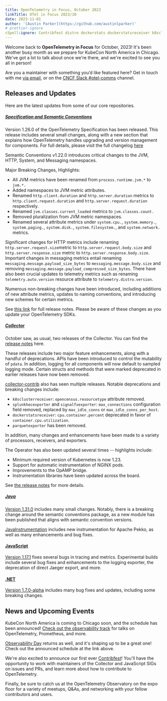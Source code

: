 ```yaml
---
title: OpenTelemetry in Focus, October 2023
linkTitle: OTel in Focus 2023/10
date: 2023-11-01
author: '[Austin Parker](https://github.com/austinlparker)'
# prettier-ignore
cSpell:ignore: Contribfest distro dockerstats dockerstatsreceiver k8sclusterreceiver parquetexporter pdata Pekko receiver resourcetype signalfxexporter splunkhecexporter structs
---
```


Welcome back to **OpenTelemetry in Focus** for October, 2023! It's been another
busy month as we prepare for KubeCon North America in Chicago. We've got a lot
to talk about once we're there, and we're excited to see you all in person!

Are you a maintainer with something you’d like featured here? Get in touch with
me [via email](mailto:austin+otel@ap2.io), or on the
[CNCF Slack #otel-comms](https://cloud-native.slack.com/archives/C02UN96HZH6)
channel.

## Releases and Updates

Here are the latest updates from some of our core repositories.

<!-- markdownlint-disable heading-increment -->

##### [Specification and Semantic Conventions](/docs/specs/otel/)

Version 1.26.0 of the OpenTelemetry Specification has been released. This
release includes several small changes, along with a new section that explains
how OpenTelemetry handles upgrading and version management for components. For
full details, please visit the full changelog
[here](https://github.com/open-telemetry/opentelemetry-specification/compare/v1.25.0...v1.26.0)

Semantic Conventions v1.22.0 introduces critical changes to the JVM, HTTP,
System, and Messaging namespaces.

Major Breaking Changes, Highlights:

- All JVM metrics have been renamed from `process.runtime.jvm.*` to `jvm.*.`
- Added namespaces to JVM metric attributes.
- Renamed `http.client.duration` and `http.server.duration` metrics to
  `http.client.request.duration` and `http.server.request.duration`
  respectively.
- Renamed `jvm.classes.current_loaded` metrics to `jvm.classes.count.`
- Removed pluralization from JVM metric namespaces.
- Renamed several attribute metrics under `system.cpu.`, `system.memory.`,
  `system.paging.`, `system.disk.`, `system.filesystem.`, and `system.network.`
  metrics.

Significant changes for HTTP metrics include renaming
`http.server.request.size`metric to `http.server.request.body.size` and
`http.server.response.size` metric to `http.server.response.body.size`.
Important changes in messaging metrics entail renaming
`messaging.message.payload_size_bytes` to `messaging.message.body.size` and
removing `messaging.message.payload_compressed_size_bytes`. There have also been
crucial updates to telemetry metrics such as renaming `telemetry.auto.version`
resource attribute to `telemetry.distro.version`.

Numerous non-breaking changes have been introduced, including additions of new
attribute metrics, updates to naming conventions, and introducing new schemes
for certain metrics.

See
[this link](https://github.com/open-telemetry/semantic-conventions/releases/tag/v1.22.0)
for full release notes. Please be aware of these changes as you update your
OpenTelemetry SDKs.

##### [Collector](/docs/collector/)

October saw, as usual, two releases of the Collector. You can find the
[release notes](https://github.com/open-telemetry/opentelemetry-collector-releases/releases/tag/v0.88.0)
here.

These releases include two major feature enhancements, along with a handful of
deprecations. APIs have been introduced to control the mutability of `pdata`. In
addition, logging for all components will now default to sampled logging mode.
Certain structs and methods that were marked deprecated in earlier releases have
now been removed.

[collector-contrib](https://github.com/open-telemetry/opentelemetry-collector-contrib/releases/tag/v0.88.0)
also has seen multiple releases. Notable deprecations and breaking changes
include:

- `k8sclusterreceiver`: `opencensus.resourcetype` attribute removed.
- `splunkhecexporter` and `signalfxexporter`: `max_connections` configuration
  field removed, replaced by `max_idle_conns` or `max_idle_conns_per_host`.
- `dockerstatsreceiver`: `cpu.container.percent` deprecated in favor of
  `container.cpu.utilization`.
- `parquetexporter` has been removed.

In addition, many changes and enhancements have been made to a variety of
processors, receivers, and exporters.

The Operator has also been updated several times -- highlights include:

- Minimum required version of Kubernetes is now 1.23.
- Support for automatic instrumentation of NGINX pods.
- Improvements to the OpAMP bridge.
- Instrumentation libraries have been updated across the board.

See
[the release notes](https://github.com/open-telemetry/opentelemetry-operator/releases/tag/v0.88.0)
for more details.

##### [Java](/docs/instrumentation/java/)

[Version 1.31.0](https://github.com/open-telemetry/opentelemetry-java/releases/tag/v1.31.0)
includes many small changes. Notably, there is a breaking change around the
semantic conventions package, as a new module has been published that aligns
with semantic convention versions.

[JavaInstrumentation](https://github.com/open-telemetry/opentelemetry-java-instrumentation/releases/tag/v1.31.0)
includes new instrumentation for Apache Pekko, as well as many enhancements and
bug fixes.

#### [JavaScript](/docs/instrumentation/js/)

[Version 1.17.1](https://github.com/open-telemetry/opentelemetry-js/releases/tag/v1.17.1)
fixes several bugs in tracing and metrics. Experimental builds include several
bug fixes and enhancements to the logging exporter, the deprecation of direct
Jaeger export, and more.

#### [.NET](/docs/instrumentation/net/)

[Version 1.7.0-alpha](https://github.com/open-telemetry/opentelemetry-dotnet/releases/tag/core-1.7.0-alpha.1)
includes many bug fixes and updates, including some breaking changes.

## News and Upcoming Events

KubeCon North America is coming to Chicago soon, and the schedule has been
announced!
[Check out the observability track](https://events.linuxfoundation.org/kubecon-cloudnativecon-north-america/program/schedule/)
for talks on OpenTelemetry, Prometheus, and more.

[Observability Day](https://colocatedeventsna2023.sched.com/overview/type/Observability+Day)
returns as well, and it's shaping up to be a great one! Check out the announced
schedule at the link above.

We're also excited to announce our first ever
[Contribfest](https://kccncna2023.sched.com/event/1R2rQ)! You'll have the
opportunity to work with maintainers of the Collector and JavaScript SIGs on
issues and PRs, and learn more about how to contribute to OpenTelemetry.

Finally, be sure to catch us at the OpenTelemetry Observatory on the expo floor
for a variety of meetups, Q&As, and networking with your fellow contributors and
users.

